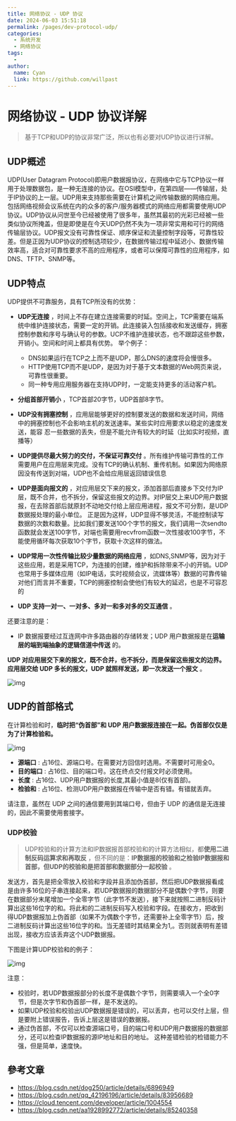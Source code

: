 ```yaml
---
title: 网络协议 - UDP 协议
date: 2024-06-03 15:51:18
permalink: /pages/dev-protocol-udp/
categories:
  - 系统开发
  - 网络协议
tags:
  - 
author: 
  name: Cyan
  link: https://github.com/willpast
---
```

# 网络协议 - UDP 协议详解

> 基于TCP和UDP的协议非常广泛，所以也有必要对UDP协议进行详解。

 
## UDP概述

UDP(User Datagram
Protocol)即用户数据报协议，在网络中它与TCP协议一样用于处理数据包，是一种无连接的协议。在OSI模型中，在第四层——传输层，处于IP协议的上一层。UDP用来支持那些需要在计算机之间传输数据的网络应用。包括网络视频会议系统在内的众多的客户/服务器模式的网络应用都需要使用UDP协议。UDP协议从问世至今已经被使用了很多年，虽然其最初的光彩已经被一些类似协议所掩盖，但是即使是在今天UDP仍然不失为一项非常实用和可行的网络传输层协议。UDP报文没有可靠性保证、顺序保证和流量控制字段等，可靠性较差。但是正因为UDP协议的控制选项较少，在数据传输过程中延迟小、数据传输效率高，适合对可靠性要求不高的应用程序，或者可以保障可靠性的应用程序，如DNS、TFTP、SNMP等。

## UDP特点

UDP提供不可靠服务，具有TCP所没有的优势：

  * **UDP无连接** ，时间上不存在建立连接需要的时延。空间上，TCP需要在端系统中维护连接状态，需要一定的开销。此连接装入包括接收和发送缓存，拥塞控制参数和序号与确认号的参数。UCP不维护连接状态，也不跟踪这些参数，开销小。空间和时间上都具有优势。 举个例子：

    * DNS如果运行在TCP之上而不是UDP，那么DNS的速度将会慢很多。
    * HTTP使用TCP而不是UDP，是因为对于基于文本数据的Web网页来说，可靠性很重要。
    * 同一种专用应用服务器在支持UDP时，一定能支持更多的活动客户机。
  * **分组首部开销小** ，TCP首部20字节，UDP首部8字节。

  * **UDP没有拥塞控制** ，应用层能够更好的控制要发送的数据和发送时间，网络中的拥塞控制也不会影响主机的发送速率。某些实时应用要求以稳定的速度发送，能容 忍一些数据的丢失，但是不能允许有较大的时延（比如实时视频，直播等）

  * **UDP提供尽最大努力的交付，不保证可靠交付** 。所有维护传输可靠性的工作需要用户在应用层来完成。没有TCP的确认机制、重传机制。如果因为网络原因没有传送到对端，UDP也不会给应用层返回错误信息

  * **UDP是面向报文的** ，对应用层交下来的报文，添加首部后直接乡下交付为IP层，既不合并，也不拆分，保留这些报文的边界。对IP层交上来UDP用户数据报，在去除首部后就原封不动地交付给上层应用进程，报文不可分割，是UDP数据报处理的最小单位。 正是因为这样，UDP显得不够灵活，不能控制读写数据的次数和数量。比如我们要发送100个字节的报文，我们调用一次sendto函数就会发送100字节，对端也需要用recvfrom函数一次性接收100字节，不能使用循环每次获取10个字节，获取十次这样的做法。

  * **UDP常用一次性传输比较少量数据的网络应用** ，如DNS,SNMP等，因为对于这些应用，若是采用TCP，为连接的创建，维护和拆除带来不小的开销。UDP也常用于多媒体应用（如IP电话，实时视频会议，流媒体等）数据的可靠传输对他们而言并不重要，TCP的拥塞控制会使他们有较大的延迟，也是不可容忍的

  * **UDP 支持一对一、一对多、多对一和多对多的交互通信** 。

还要注意的是：

  * IP 数据报要经过互连网中许多路由器的存储转发；UDP 用户数据报是在**运输层的端到端抽象的逻辑信道中传送** 的。

**UDP 对应用层交下来的报文，既不合并，也不拆分，而是保留这些报文的边界。应用层交给 UDP 多长的报文，UDP 就照样发送，即一次发送一个报文** 。

![img](https://cdn.jsdelivr.net/gh/willpast/image/blog/ka_java/dev-network-udp-1.png)

## UDP的首部格式

在计算检验和时，**临时把“伪首部”和 UDP 用户数据报连接在一起。伪首部仅仅是为了计算检验和。**

![img](https://cdn.jsdelivr.net/gh/willpast/image/blog/ka_java/dev-network-udp-2.png)

  * **源端口** : 占16位、源端口号。在需要对方回信时选用。不需要时可用全0。
  * **目的端口** : 占16位、目的端口号。这在终点交付报文时必须使用。
  * **长度** : 占16位、UDP用户数据报的长度,其最小值是8(仅有首部)。
  * **检验和** : 占16位、检测UDP用户数据报在传输中是否有错。有错就丢弃。

请注意，虽然在 UDP 之间的通信要用到其端口号，但由于 UDP 的通信是无连接的，因此不需要使用套接字。

### UDP校验

> UDP校验和的计算方法和IP数据报首部校验和的计算方法相似，都**使用二进制反码运算求和再取反**
> ，但不同的是：**IP数据报的校验和之检验IP数据报和首部，但UDP的校验和是把首部和数据部分一起校验** 。

发送方，首先是把全零放入校验和字段并且添加伪首部，然后把UDP数据报看成是由许多16位的子串连接起来，若UDP数据报的数据部分不是偶数个字节，则要在数据部分末尾增加一个全零字节（此字节不发送），接下来就按照二进制反码计算出这些16位字的和。将此和的二进制反码写入校验和字段。在接收方，把收到得UDP数据报加上伪首部（如果不为偶数个字节，还需要补上全零字节）后，按二进制反码计算出这些16位字的和。当无差错时其结果全为1,。否则就表明有差错出现，接收方应该丢弃这个UDP数据报。

下图是计算UDP校验和的例子：

![img](https://cdn.jsdelivr.net/gh/willpast/image/blog/ka_java/dev-network-udp-3.png)

注意：

  * 校验时，若UDP数据报部分的长度不是偶数个字节，则需要填入一个全0字节，但是次字节和伪首部一样，是不发送的。
  * 如果UDP校验和校验出UDP数据报是错误的，可以丢弃，也可以交付上层，但是要附上错误报告，告诉上层这是错误的数据报。
  * 通过伪首部，不仅可以检查源端口号，目的端口号和UDP用户数据报的数据部分，还可以检查IP数据报的源IP地址和目的地址。 这种差错检验的检错能力不强，但是简单，速度快。

## 參考文章

  * https://blog.csdn.net/dog250/article/details/6896949
  * https://blog.csdn.net/qq_42196196/article/details/83956689
  * https://cloud.tencent.com/developer/article/1004554
  * https://blog.csdn.net/aa1928992772/article/details/85240358


 
